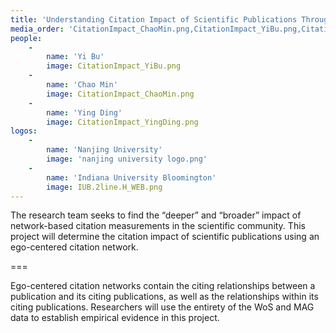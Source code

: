 ```yaml
---
title: 'Understanding Citation Impact of Scientific Publications Through Ego-Centered Citation Networks'
media_order: 'CitationImpact_ChaoMin.png,CitationImpact_YiBu.png,CitationImpact_YingDing.png,nanjing university logo.png,IUB.2line.H_WEB.png'
people:
    -
        name: 'Yi Bu'
        image: CitationImpact_YiBu.png
    -
        name: 'Chao Min'
        image: CitationImpact_ChaoMin.png
    -
        name: 'Ying Ding'
        image: CitationImpact_YingDing.png
logos:
    -
        name: 'Nanjing University'
        image: 'nanjing university logo.png'
    -
        name: 'Indiana University Bloomington'
        image: IUB.2line.H_WEB.png
---
```


The research team seeks to find the “deeper” and “broader” impact of network-based citation measurements in the scientific community. This project will determine the citation impact of scientific publications using an ego-centered citation network.

===

Ego-centered citation networks contain the citing relationships between a publication and its citing publications, as well as the relationships within its citing publications. Researchers will use the entirety of the WoS and MAG data to establish empirical evidence in this project. 